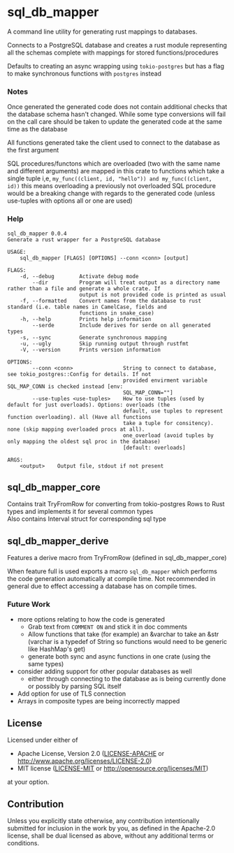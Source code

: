 # sql_db_mapper
A command line utility for generating rust mappings to databases.

Connects to a PostgreSQL database and creates a rust module representing all the schemas complete with mappings for stored functions/procedures

Defaults to creating an async wrapping using `tokio-postgres` but has a flag to make synchronous functions with `postgres` instead

### Notes
Once generated the generated code does not contain additional checks that the database schema hasn't changed. While some type conversions will fail on the call care should be taken to update the generated code at the same time as the database

All functions generated take the client used to connect to the database as the first argument

SQL procedures/functons which are overloaded (two with the same name and different arguments) are mapped in this crate to functions which take a single tuple i,e, `my_func((client, id, "hello")) and my_func((client, id))` this means overloading a previously not overloaded SQL procedure would be a breaking change with regards to the generated code (unless use-tuples with options all or one are used)

### Help
```
sql_db_mapper 0.0.4
Generate a rust wrapper for a PostgreSQL database

USAGE:
    sql_db_mapper [FLAGS] [OPTIONS] --conn <conn> [output]

FLAGS:
    -d, --debug        Activate debug mode
        --dir          Program will treat output as a directory name rather than a file and generate a whole crate. If
                       output is not provided code is printed as usual
    -f, --formatted    Convert names from the database to rust standard (i.e. table names in CamelCase, fields and
                       functions in snake_case)
    -h, --help         Prints help information
        --serde        Include derives for serde on all generated types
    -s, --sync         Generate synchronous mapping
    -u, --ugly         Skip running output through rustfmt
    -V, --version      Prints version information

OPTIONS:
        --conn <conn>                String to connect to database, see tokio_postgres::Config for details. If not
                                     provided envirment variable SQL_MAP_CONN is checked instead [env:
                                     SQL_MAP_CONN=""]
        --use-tuples <use-tuples>    How to use tuples (used by default for just overloads). Options: overloads (the
                                     default, use tuples to represent function overloading). all (Have all functions
                                     take a tuple for consitency). none (skip mapping overloaded procs at all).
                                     one_overload (avoid tuples by only mapping the oldest sql proc in the database)
                                     [default: overloads]

ARGS:
    <output>    Output file, stdout if not present
```

## sql_db_mapper_core
Contains trait TryFromRow for converting from tokio-postgres Rows to Rust types and implements it for several common types  
Also contains Interval struct for corresponding sql type

## sql_db_mapper_derive
Features a derive macro from TryFromRow (defined in sql_db_mapper_core)

When feature full is used exports a macro `sql_db_mapper` which performs the code generation automatically at compile time. Not recommended in general due to effect accessing a database has on compile times.

### Future Work
* more options relating to how the code is generated
	* Grab text from `COMMENT ON` and stick it in doc comments
	* Allow functions that take (for example) an &varchar to take an &str (varchar is a typedef of String so functions would need to be generic like HashMap's get)
	* generate both sync and async functions in one crate (using the same types)
* consider adding support for other popular databases as well
	* either through connecting to the database as is being currently done or possibly by parsing SQL itself
* Add option for use of TLS connection
* Arrays in composite types are being incorrectly mapped

## License

Licensed under either of

 * Apache License, Version 2.0
   ([LICENSE-APACHE](LICENSE-APACHE) or http://www.apache.org/licenses/LICENSE-2.0)
 * MIT license
   ([LICENSE-MIT](LICENSE-MIT) or http://opensource.org/licenses/MIT)

at your option.

## Contribution

Unless you explicitly state otherwise, any contribution intentionally submitted
for inclusion in the work by you, as defined in the Apache-2.0 license, shall be
dual licensed as above, without any additional terms or conditions.

